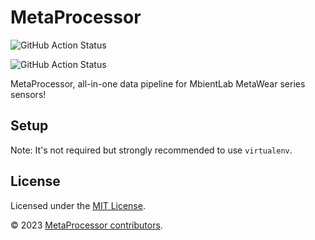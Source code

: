 # MetaProcessor

![GitHub Action Status](https://github.com/MetaProcessor/MetaProcessor/actions/workflows/build-linux.yml/badge.svg)

![GitHub Action Status](https://github.com/MetaProcessor/MetaProcessor/actions/workflows/release.yml/badge.svg)

MetaProcessor, all-in-one data pipeline for MbientLab MetaWear series sensors!

## Setup

Note: It's not required but strongly recommended to use `virtualenv`.


## License

Licensed under the [MIT License](/license.md).

&copy; 2023 [MetaProcessor contributors](https://github.com/metaprocessor/metaprocessor/graphs/contributors).

